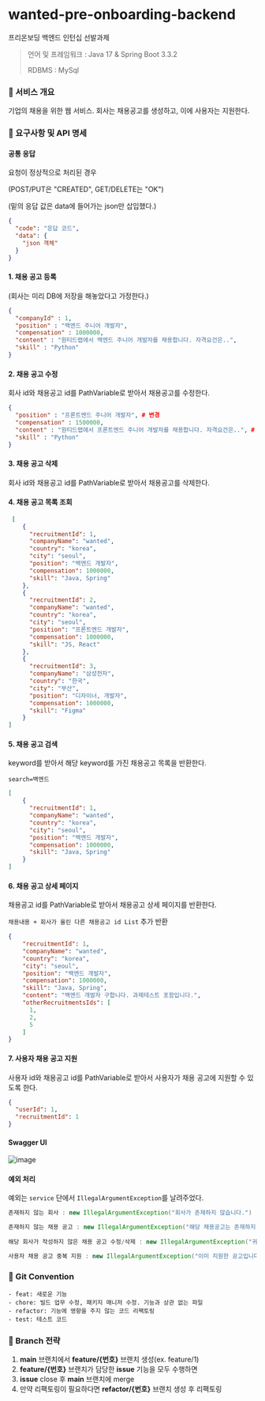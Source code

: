 # wanted-pre-onboarding-backend
프리온보딩 백엔드 인턴십 선발과제

> 언어 및 프레임워크 : Java 17 & Spring Boot 3.3.2
> 
> RDBMS : MySql

### 📌 서비스 개요
기업의 채용을 위한 웹 서비스. 
회사는 채용공고를 생성하고, 이에 사용자는 지원한다.

### 📌 요구사항 및 API 명세
#### 공통 응답
요청이 정상적으로 처리된 경우

(POST/PUT은 "CREATED", GET/DELETE는 "OK")

(밑의 응답 값은 data에 들어가는 json만 삽입했다.)
```json
{
  "code": "응답 코드",
  "data": {
    "json 객체"
  }
}
```
#### 1. 채용 공고 등록
(회사는 미리 DB에 저장을 해놓았다고 가정한다.)
```json
{
  "companyId" : 1,
  "position" : "백엔드 주니어 개발자",
  "compensation" : 1000000,
  "content" : "원티드랩에서 백엔드 주니어 개발자를 채용합니다. 자격요건은..",
  "skill" : "Python"
}
```

#### 2. 채용 공고 수정
회사 id와 채용공고 id를 PathVariable로 받아서 채용공고를 수정한다.
```json
{
  "position" : "프론트엔드 주니어 개발자", # 변경
  "compensation" : 1500000,
  "content" : "원티드랩에서 프론트엔드 주니어 개발자를 채용합니다. 자격요건은..", # 변경
  "skill" : "Python"
}
```

#### 3. 채용 공고 삭제
회사 id와 채용공고 id를 PathVariable로 받아서 채용공고를 삭제한다.

#### 4. 채용 공고 목록 조회
```json
 [
    {
      "recruitmentId": 1,
      "companyName": "wanted",
      "country": "korea",
      "city": "seoul",
      "position": "백엔드 개발자",
      "compensation": 1000000,
      "skill": "Java, Spring"
    },
    {
      "recruitmentId": 2,
      "companyName": "wanted",
      "country": "korea",
      "city": "seoul",
      "position": "프론트엔드 개발자",
      "compensation": 1000000,
      "skill": "JS, React"
    },
    {
      "recruitmentId": 3,
      "companyName": "삼성전자",
      "country": "한국",
      "city": "부산",
      "position": "디자이너, 개발자",
      "compensation": 1000000,
      "skill": "Figma"
    }
]
```

#### 5. 채용 공고 검색
keyword를 받아서 해당 keyword를 가진 채용공고 목록을 반환한다.

`search=백엔드`
```json
[
    {
      "recruitmentId": 1,
      "companyName": "wanted",
      "country": "korea",
      "city": "seoul",
      "position": "백엔드 개발자",
      "compensation": 1000000,
      "skill": "Java, Spring"
    }
]
```

#### 6. 채용 공고 상세 페이지
채용공고 id를 PathVariable로 받아서 채용공고 상세 페이지를 반환한다.

`채용내용 + 회사가 올린 다른 채용공고 id List` 추가 반환
```json
{
    "recruitmentId": 1,
    "companyName": "wanted",
    "country": "korea",
    "city": "seoul",
    "position": "백엔드 개발자",
    "compensation": 1000000,
    "skill": "Java, Spring",
    "content": "백엔드 개발자 구합니다. 과제테스트 포함입니다.",
    "otherRecruitmentsIds": [
      1,
      2,
      5
    ]
}
```

#### 7. 사용자 채용 공고 지원
사용자 id와 채용공고 id를 PathVariable로 받아서 사용자가 채용 공고에 지원할 수 있도록 한다.
```json
{
  "userId": 1,
  "recruitmentId": 1
}
```
#### Swagger UI
![image](https://github.com/user-attachments/assets/8d7178f5-1692-4f86-87b7-3bfaf173bd13)

#### 예외 처리
예외는 `service` 단에서 `IllegalArgumentException`를 날려주었다.
```java
존재하지 않는 회사 : new IllegalArgumentException("회사가 존재하지 않습니다.")

존재하지 않는 채용 공고 : new IllegalArgumentException("해당 채용공고는 존재하지 않습니다.")
    
해당 회사가 작성하지 않은 채용 공고 수정/삭제 : new IllegalArgumentException("귀사가 작성하지 않은 채용공고는 삭제/수정할 수 없습니다.")**

사용자 채용 공고 중복 지원 : new IllegalArgumentException("이미 지원한 공고입니다.")
```
### 📌 Git Convention
```
- feat: 새로운 기능
- chore: 빌드 업무 수정, 패키지 매니저 수정. 기능과 상관 없는 파일
- refactor: 기능에 영향을 주지 않는 코드 리팩토링
- test: 테스트 코드
```

### 📌 Branch 전략
1. **main** 브랜치에서 **feature/{번호}** 브랜치 생성(ex. feature/1)
2. **feature/{번호}** 브랜치가 담당한 **issue** 기능을 모두 수행하면
3. **issue** close 후 **main** 브랜치에 merge
4. 만약 리팩토링이 필요하다면 **refactor/{번호}** 브랜치 생성 후 리팩토링
